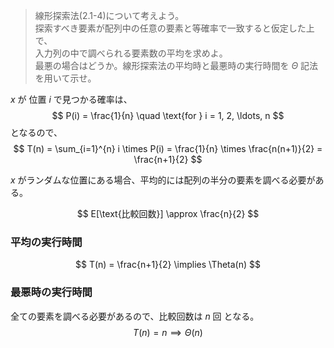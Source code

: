 <!--
<script type="text/javascript" async
  src="https://cdnjs.cloudflare.com/ajax/libs/mathjax/2.7.7/MathJax.js?config=TeX-MML-AM_CHTML">
</script>
-->
> 線形探索法(2.1-4)について考えよう。</br>
> 探索すべき要素が配列中の任意の要素と等確率で一致すると仮定した上で、</br>
> 入力列の中で調べられる要素数の平均を求めよ。</br>
> 最悪の場合はどうか。線形探索法の平均時と最悪時の実行時間を $\Theta$ 記法を用いて示せ。

$x$ が 位置 $i$ で見つかる確率は、
$$
P(i) = \frac{1}{n} \quad \text{for } i = 1, 2, \ldots, n
$$
となるので、
$$
T(n)  = \sum_{i=1}^{n} i \times P(i) = \frac{1}{n} \times \frac{n(n+1)}{2} = \frac{n+1}{2}
$$


$x$ がランダムな位置にある場合、平均的には配列の半分の要素を調べる必要がある。

$$
E[\text{比較回数}] \approx \frac{n}{2}
$$

### 平均の実行時間
$$
T(n) = \frac{n+1}{2} \implies \Theta(n)
$$

### 最悪時の実行時間
全ての要素を調べる必要があるので、比較回数は $n$ 回 となる。
$$
T(n) = n \implies \Theta(n)
$$
